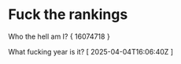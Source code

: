 # Fuck the rankings

Who the hell am I?
{ 16074718 }

What fucking year is it?
[ 2025-04-04T16:06:40Z ]
